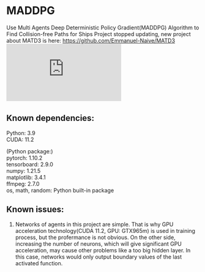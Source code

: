 # MADDPG
Use Multi Agents Deep Deterministic Policy Gradient(MADDPG) Algorithm to Find Collision-free Paths for Ships
Project stopped updating, new project about MATD3 is here: https://github.com/Emmanuel-Naive/MATD3  
![Image text](https://github.com/Emmanuel-Naive/MADDPG/blob/main/SavedResult/TD3v.s.DDPG.pdf)  
## Known dependencies: 
  Python: 3.9  
  CUDA: 11.2  
  
  (Python package:)  
  pytorch: 1.10.2  
  tensorboard: 2.9.0  
  numpy: 1.21.5  
  matplotlib: 3.4.1  
  ffmpeg: 2.7.0  
  os, math, random: Python built-in package

## Known issues:
  1. Networks of agents in this project are simple. That is why GPU acceleration technology(CUDA 11.2, GPU: GTX965m) is used in training process, but the profermance is not obvious. On the other side, increasing the number of neurons, which will give significant GPU acceleration, may cause other problems like a too big hidden layer. In this case, networks would only output boundary values of the last activated function.
